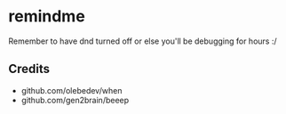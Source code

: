 # remindme

Remember to have dnd turned off or else you'll be debugging for hours :/

## Credits

- github.com/olebedev/when
- github.com/gen2brain/beeep
